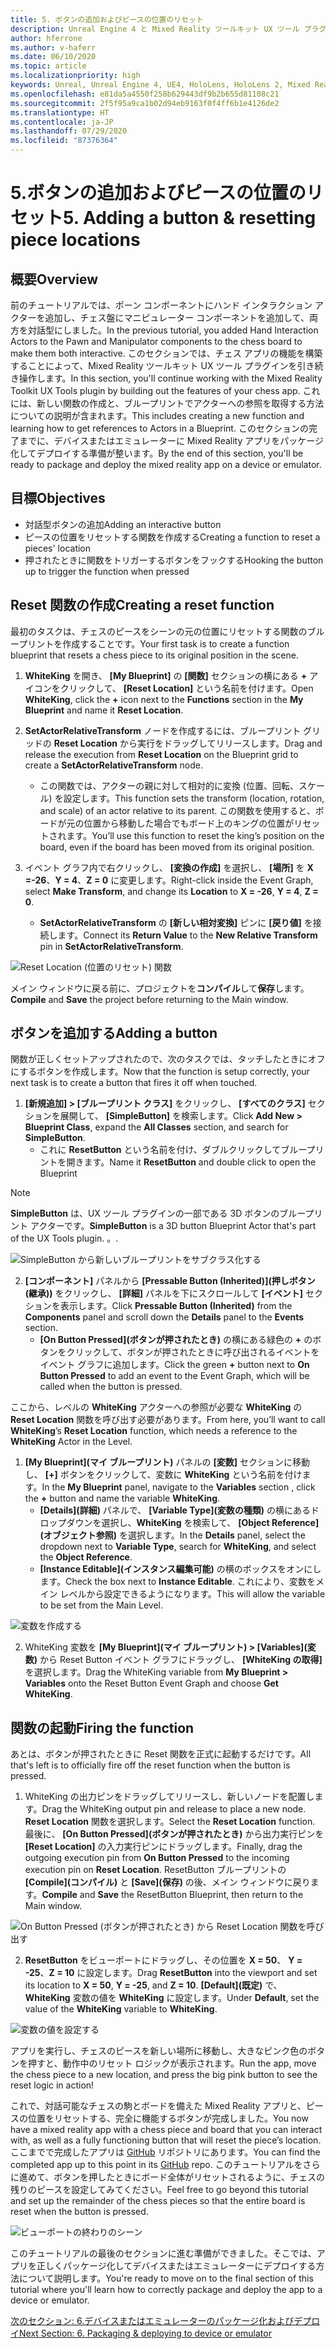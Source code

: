 ```yaml
---
title: 5. ボタンの追加およびピースの位置のリセット
description: Unreal Engine 4 と Mixed Reality ツールキット UX ツール プラグインを使用して簡単なチェス アプリを構築するためのチュートリアル シリーズのパート 6 の 5
author: hferrone
ms.author: v-haferr
ms.date: 06/10/2020
ms.topic: article
ms.localizationpriority: high
keywords: Unreal, Unreal Engine 4, UE4, HoloLens, HoloLens 2, Mixed Reality, チュートリアル, 入門, mrtk, uxt, UX ツール, ドキュメント
ms.openlocfilehash: e81da5a4550f258b629443df9b2b655d81108c21
ms.sourcegitcommit: 2f5f95a9ca1b02d94eb9163f0f4ff6b1e4126de2
ms.translationtype: HT
ms.contentlocale: ja-JP
ms.lasthandoff: 07/29/2020
ms.locfileid: "87376364"
---
```

# <a name="5-adding-a-button--resetting-piece-locations"></a><span data-ttu-id="cad38-104">5.ボタンの追加およびピースの位置のリセット</span><span class="sxs-lookup"><span data-stu-id="cad38-104">5. Adding a button & resetting piece locations</span></span>


## <a name="overview"></a><span data-ttu-id="cad38-105">概要</span><span class="sxs-lookup"><span data-stu-id="cad38-105">Overview</span></span>

<span data-ttu-id="cad38-106">前のチュートリアルでは、ポーン コンポーネントにハンド インタラクション アクターを追加し、チェス盤にマニピュレーター コンポーネントを追加して、両方を対話型にしました。</span><span class="sxs-lookup"><span data-stu-id="cad38-106">In the previous tutorial, you added Hand Interaction Actors to the Pawn and Manipulator components to the chess board to make them both interactive.</span></span> <span data-ttu-id="cad38-107">このセクションでは、チェス アプリの機能を構築することによって、Mixed Reality ツールキット UX ツール プラグインを引き続き操作します。</span><span class="sxs-lookup"><span data-stu-id="cad38-107">In this section, you'll continue working with the Mixed Reality Toolkit UX Tools plugin by building out the features of your chess app.</span></span> <span data-ttu-id="cad38-108">これには、新しい関数の作成と、ブループリントでアクターへの参照を取得する方法についての説明が含まれます。</span><span class="sxs-lookup"><span data-stu-id="cad38-108">This includes creating a new function and learning how to get references to Actors in a Blueprint.</span></span> <span data-ttu-id="cad38-109">このセクションの完了までに、デバイスまたはエミュレーターに Mixed Reality アプリをパッケージ化してデプロイする準備が整います。</span><span class="sxs-lookup"><span data-stu-id="cad38-109">By the end of this section, you'll be ready to package and deploy the mixed reality app on a device or emulator.</span></span>

## <a name="objectives"></a><span data-ttu-id="cad38-110">目標</span><span class="sxs-lookup"><span data-stu-id="cad38-110">Objectives</span></span>

* <span data-ttu-id="cad38-111">対話型ボタンの追加</span><span class="sxs-lookup"><span data-stu-id="cad38-111">Adding an interactive button</span></span>
* <span data-ttu-id="cad38-112">ピースの位置をリセットする関数を作成する</span><span class="sxs-lookup"><span data-stu-id="cad38-112">Creating a function to reset a pieces' location</span></span>
* <span data-ttu-id="cad38-113">押されたときに関数をトリガーするボタンをフックする</span><span class="sxs-lookup"><span data-stu-id="cad38-113">Hooking the button up to trigger the function when pressed</span></span>

## <a name="creating-a-reset-function"></a><span data-ttu-id="cad38-114">Reset 関数の作成</span><span class="sxs-lookup"><span data-stu-id="cad38-114">Creating a reset function</span></span>
<span data-ttu-id="cad38-115">最初のタスクは、チェスのピースをシーンの元の位置にリセットする関数のブループリントを作成することです。</span><span class="sxs-lookup"><span data-stu-id="cad38-115">Your first task is to create a function blueprint that resets a chess piece to its original position in the scene.</span></span> 

1.  <span data-ttu-id="cad38-116">**WhiteKing** を開き、 **[My Blueprint]** の **[関数]** セクションの横にある **+** アイコンをクリックして、 **[Reset Location]** という名前を付けます。</span><span class="sxs-lookup"><span data-stu-id="cad38-116">Open **WhiteKing**, click the **+** icon next to the **Functions** section in the **My Blueprint** and name it **Reset Location**.</span></span> 

2.  <span data-ttu-id="cad38-117">**SetActorRelativeTransform** ノードを作成するには、ブループリント グリッドの **Reset Location** から実行をドラッグしてリリースします。</span><span class="sxs-lookup"><span data-stu-id="cad38-117">Drag and release the execution from **Reset Location** on the Blueprint grid to create a **SetActorRelativeTransform** node.</span></span> 
    * <span data-ttu-id="cad38-118">この関数では、アクターの親に対して相対的に変換 (位置、回転、スケール) を設定します。</span><span class="sxs-lookup"><span data-stu-id="cad38-118">This function sets the transform (location, rotation, and scale) of an actor relative to its parent.</span></span> <span data-ttu-id="cad38-119">この関数を使用すると、ボードが元の位置から移動した場合でもボード上のキングの位置がリセットされます。</span><span class="sxs-lookup"><span data-stu-id="cad38-119">You’ll use this function to reset the king’s position on the board, even if the board has been moved from its original position.</span></span> 
    
3. <span data-ttu-id="cad38-120">イベント グラフ内で右クリックし、 **[変換の作成]** を選択し、 **[場所]** を **X =-26**、**Y = 4**、**Z = 0** に変更します。</span><span class="sxs-lookup"><span data-stu-id="cad38-120">Right-click inside the Event Graph, select **Make Transform**, and change its **Location** to **X = -26**, **Y = 4**, **Z = 0**.</span></span>
    * <span data-ttu-id="cad38-121">**SetActorRelativeTransform** の **[新しい相対変換]** ピンに **[戻り値]** を接続します。</span><span class="sxs-lookup"><span data-stu-id="cad38-121">Connect its **Return Value** to the **New Relative Transform** pin in **SetActorRelativeTransform**.</span></span> 

![Reset Location (位置のリセット) 関数](images/unreal-uxt/5-function.PNG)

<span data-ttu-id="cad38-123">メイン ウィンドウに戻る前に、プロジェクトを**コンパイル**して**保存**します。</span><span class="sxs-lookup"><span data-stu-id="cad38-123">**Compile** and **Save** the project before returning to the Main window.</span></span> 


## <a name="adding-a-button"></a><span data-ttu-id="cad38-124">ボタンを追加する</span><span class="sxs-lookup"><span data-stu-id="cad38-124">Adding a button</span></span>
<span data-ttu-id="cad38-125">関数が正しくセットアップされたので、次のタスクでは、タッチしたときにオフにするボタンを作成します。</span><span class="sxs-lookup"><span data-stu-id="cad38-125">Now that the function is setup correctly, your next task is to create a button that fires it off when touched.</span></span> 

1.  <span data-ttu-id="cad38-126">**[新規追加] > [ブループリント クラス]** をクリックし、 **[すべてのクラス]** セクションを展開して、 **[SimpleButton]** を検索します。</span><span class="sxs-lookup"><span data-stu-id="cad38-126">Click **Add New > Blueprint Class**, expand the **All Classes** section, and search for **SimpleButton**.</span></span> 
    * <span data-ttu-id="cad38-127">これに **ResetButton** という名前を付け、ダブルクリックしてブループリントを開きます。</span><span class="sxs-lookup"><span data-stu-id="cad38-127">Name it **ResetButton** and double click to open the Blueprint</span></span>

> [!NOTE]
> <span data-ttu-id="cad38-128">**SimpleButton** は、UX ツール プラグインの一部である 3D ボタンのブループリント アクターです。</span><span class="sxs-lookup"><span data-stu-id="cad38-128">**SimpleButton** is a 3D button Blueprint Actor that's part of the UX Tools plugin.</span></span> <span data-ttu-id="cad38-129">。</span><span class="sxs-lookup"><span data-stu-id="cad38-129">.</span></span> 

![SimpleButton から新しいブループリントをサブクラス化する](images/unreal-uxt/5-subclass.PNG)

2. <span data-ttu-id="cad38-131">**[コンポーネント]** パネルから **[Pressable Button (Inherited)]\(押しボタン (継承)\)** をクリックし、 **[詳細]** パネルを下にスクロールして **[イベント]** セクションを表示します。</span><span class="sxs-lookup"><span data-stu-id="cad38-131">Click **Pressable Button (Inherited)** from the **Components** panel and scroll down the **Details** panel to the **Events** section.</span></span> 
    * <span data-ttu-id="cad38-132">**[On Button Pressed]\(ボタンが押されたとき\)** の横にある緑色の **+** のボタンをクリックして、ボタンが押されたときに呼び出されるイベントをイベント グラフに追加します。</span><span class="sxs-lookup"><span data-stu-id="cad38-132">Click the green **+** button next to **On Button Pressed** to add an event to the Event Graph, which will be called when the button is pressed.</span></span> 
    
<span data-ttu-id="cad38-133">ここから、レベルの **WhiteKing** アクターへの参照が必要な  **WhiteKing** の **Reset Location** 関数を呼び出す必要があります。</span><span class="sxs-lookup"><span data-stu-id="cad38-133">From here, you’ll want to call **WhiteKing**’s **Reset Location** function, which needs a reference to the **WhiteKing** Actor in the Level.</span></span> 

1.  <span data-ttu-id="cad38-134">**[My Blueprint]\(マイ ブループリント\)** パネルの **[変数]** セクションに移動し、 **[+]** ボタンをクリックして、変数に **WhiteKing** という名前を付けます。</span><span class="sxs-lookup"><span data-stu-id="cad38-134">In the **My Blueprint** panel, navigate to the **Variables** section , click the **+** button and name the variable **WhiteKing**.</span></span> 
    * <span data-ttu-id="cad38-135">**[Details]\(詳細\)** パネルで、 **[Variable Type]\(変数の種類\)** の横にあるドロップダウンを選択し、**WhiteKing** を検索して、 **[Object Reference]\(オブジェクト参照\)** を選択します。</span><span class="sxs-lookup"><span data-stu-id="cad38-135">In the **Details** panel, select the dropdown next to **Variable Type**, search for **WhiteKing**, and select the **Object Reference**.</span></span> 
    * <span data-ttu-id="cad38-136">**[Instance Editable]\(インスタンス編集可能\)** の横のボックスをオンにします。</span><span class="sxs-lookup"><span data-stu-id="cad38-136">Check the box next to **Instance Editable**.</span></span> <span data-ttu-id="cad38-137">これにより、変数をメイン レベルから設定できるようになります。</span><span class="sxs-lookup"><span data-stu-id="cad38-137">This will allow the variable to be set from the Main Level.</span></span> 

![変数を作成する](images/unreal-uxt/5-var.PNG)

2.  <span data-ttu-id="cad38-139">WhiteKing 変数を **[My Blueprint]\(マイ ブループリント\) > [Variables]\(変数\)** から Reset Button イベント グラフにドラッグし、 **[WhiteKing の取得]** を選択します。</span><span class="sxs-lookup"><span data-stu-id="cad38-139">Drag the WhiteKing variable from **My Blueprint > Variables** onto the Reset Button Event Graph and choose **Get WhiteKing**.</span></span> 

## <a name="firing-the-function"></a><span data-ttu-id="cad38-140">関数の起動</span><span class="sxs-lookup"><span data-stu-id="cad38-140">Firing the function</span></span>
<span data-ttu-id="cad38-141">あとは、ボタンが押されたときに Reset 関数を正式に起動するだけです。</span><span class="sxs-lookup"><span data-stu-id="cad38-141">All that's left is to officially fire off the reset function when the button is pressed.</span></span>

1.  <span data-ttu-id="cad38-142">WhiteKing の出力ピンをドラッグしてリリースし、新しいノードを配置します。</span><span class="sxs-lookup"><span data-stu-id="cad38-142">Drag the WhiteKing output pin and release to place a new node.</span></span> <span data-ttu-id="cad38-143">**Reset Location** 関数を選択します。</span><span class="sxs-lookup"><span data-stu-id="cad38-143">Select the **Reset Location** function.</span></span> <span data-ttu-id="cad38-144">最後に、 **[On Button Pressed]\(ボタンが押されたとき\)** から出力実行ピンを **[Reset Location]** の入力実行ピンにドラッグします。</span><span class="sxs-lookup"><span data-stu-id="cad38-144">Finally, drag the outgoing execution pin from **On Button Pressed** to the incoming execution pin on **Reset Location**.</span></span> <span data-ttu-id="cad38-145">ResetButton ブループリントの **[Compile]\(コンパイル\)** と **[Save]\(保存\)** の後、メイン ウィンドウに戻ります。</span><span class="sxs-lookup"><span data-stu-id="cad38-145">**Compile** and **Save** the ResetButton Blueprint, then return to the Main window.</span></span> 

![On Button Pressed (ボタンが押されたとき) から Reset Location 関数を呼び出す](images/unreal-uxt/5-callresetloc.PNG)

2.  <span data-ttu-id="cad38-147">**ResetButton** をビューポートにドラッグし、その位置を **X = 50**、 **Y = -25**、**Z = 10** に設定します。</span><span class="sxs-lookup"><span data-stu-id="cad38-147">Drag **ResetButton** into the viewport and set its location to **X = 50**, **Y = -25**, and **Z = 10**.</span></span> <span data-ttu-id="cad38-148">**[Default]\(既定\)** で、**WhiteKing** 変数の値を **WhiteKing** に設定します。</span><span class="sxs-lookup"><span data-stu-id="cad38-148">Under **Default**, set the value of the **WhiteKing** variable to **WhiteKing**.</span></span>

![変数の値を設定する](images/unreal-uxt/5-buttonlevel.PNG)

<span data-ttu-id="cad38-150">アプリを実行し、チェスのピースを新しい場所に移動し、大きなピンク色のボタンを押すと、動作中のリセット ロジックが表示されます。</span><span class="sxs-lookup"><span data-stu-id="cad38-150">Run the app, move the chess piece to a new location, and press the big pink button to see the reset logic in action!</span></span>

<span data-ttu-id="cad38-151">これで、対話可能なチェスの駒とボードを備えた Mixed Reality アプリと、ピースの位置をリセットする、完全に機能するボタンが完成しました。</span><span class="sxs-lookup"><span data-stu-id="cad38-151">You now have a mixed reality app with a chess piece and board that you can interact with, as well as a fully functioning button that will reset the piece’s location.</span></span> <span data-ttu-id="cad38-152">ここまでで完成したアプリは [GitHub](https://github.com/microsoft/MixedReality-Unreal-Samples/tree/master/ChessApp) リポジトリにあります。</span><span class="sxs-lookup"><span data-stu-id="cad38-152">You can find the completed app up to this point in its [GitHub](https://github.com/microsoft/MixedReality-Unreal-Samples/tree/master/ChessApp) repo.</span></span> <span data-ttu-id="cad38-153">このチュートリアルをさらに進めて、ボタンを押したときにボード全体がリセットされるように、チェスの残りのピースを設定してみてください。</span><span class="sxs-lookup"><span data-stu-id="cad38-153">Feel free to go beyond this tutorial and set up the remainder of the chess pieces so that the entire board is reset when the button is pressed.</span></span>

![ビューポートの終わりのシーン](images/unreal-uxt/5-endscene.PNG)

<span data-ttu-id="cad38-155">このチュートリアルの最後のセクションに進む準備ができました。そこでは、アプリを正しくパッケージ化してデバイスまたはエミュレーターにデプロイする方法について説明します。</span><span class="sxs-lookup"><span data-stu-id="cad38-155">You're ready to move on to the final section of this tutorial where you'll learn how to correctly package and deploy the app to a device or emulator.</span></span>

[<span data-ttu-id="cad38-156">次のセクション: 6.デバイスまたはエミュレーターのパッケージ化およびデプロイ</span><span class="sxs-lookup"><span data-stu-id="cad38-156">Next Section: 6. Packaging & deploying to device or emulator</span></span>](unreal-uxt-ch6.md)
